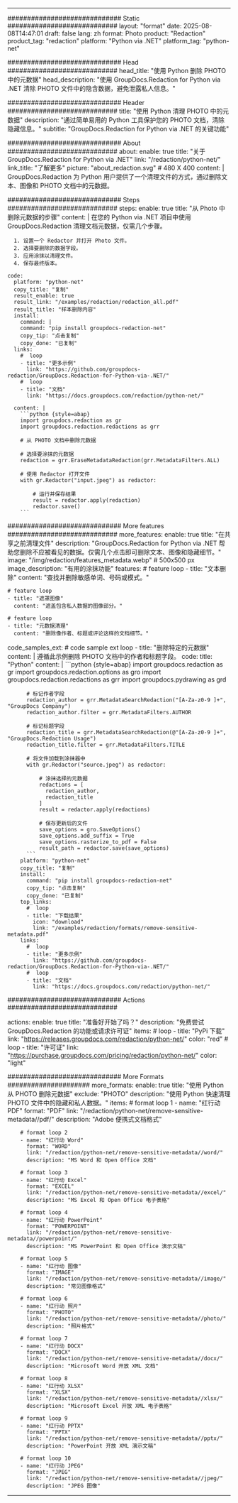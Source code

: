 
---
############################# Static ############################
layout: "format"
date:  2025-08-08T14:47:01
draft: false
lang: zh
format: Photo
product: "Redaction"
product_tag: "redaction"
platform: "Python via .NET"
platform_tag: "python-net"

############################# Head ############################
head_title: "使用 Python 删除 PHOTO 中的元数据"
head_description: "使用 GroupDocs.Redaction for Python via .NET 清除 PHOTO 文件中的隐含数据，避免泄露私人信息。"

############################# Header ############################
title: "使用 Python 清理 PHOTO 中的元数据" 
description: "通过简单易用的 Python 工具保护您的 PHOTO 文档，清除隐藏信息。"
subtitle: "GroupDocs.Redaction for Python via .NET 的关键功能" 

############################# About ############################
about:
    enable: true
    title: "关于 GroupDocs.Redaction for Python via .NET"
    link: "/redaction/python-net/"
    link_title: "了解更多"
    picture: "about_redaction.svg" # 480 X 400
    content: |
       GroupDocs.Redaction 为 Python 用户提供了一个清理文件的方式，通过删除文本、图像和 PHOTO 文档中的元数据。

############################# Steps ############################
steps:
    enable: true
    title: "从 Photo 中删除元数据的步骤"
    content: |
      在您的 Python via .NET 项目中使用 GroupDocs.Redaction 清理文档元数据，仅需几个步骤。
      
      1. 设置一个 Redactor 并打开 Photo 文件。
      2. 选择要删除的数据字段。
      3. 应用涂抹以清理文件。
      4. 保存最终版本。
   
    code:
      platform: "python-net"
      copy_title: "复制"
      result_enable: true
      result_link: "/examples/redaction/redaction_all.pdf"
      result_title: "样本删除内容"
      install:
        command: |
        command: "pip install groupdocs-redaction-net"
        copy_tip: "点击复制"
        copy_done: "已复制"
      links:
        #  loop
        - title: "更多示例"
          link: "https://github.com/groupdocs-redaction/GroupDocs.Redaction-for-Python-via-.NET/"
        #  loop
        - title: "文档"
          link: "https://docs.groupdocs.com/redaction/python-net/"
          
      content: |
        ```python {style=abap}
        import groupdocs.redaction as gr
        import groupdocs.redaction.redactions as grr

        # 从 PHOTO 文档中删除元数据

        # 选择要涂抹的元数据
        redaction = grr.EraseMetadataRedaction(grr.MetadataFilters.ALL)

        # 使用 Redactor 打开文件
        with gr.Redactor("input.jpeg") as redactor:

            # 运行并保存结果
            result = redactor.apply(redaction)
            redactor.save()
        ```            


############################# More features ############################
more_features:
  enable: true
  title: "在共享之前清理文件"
  description: "GroupDocs.Redaction for Python via .NET 帮助您删除不应被看见的数据。仅需几个点击即可删除文本、图像和隐藏细节。"
  image: "/img/redaction/features_metadata.webp" # 500x500 px
  image_description: "有用的涂抹功能"
  features:
    # feature loop
    - title: "文本删除"
      content: "查找并删除敏感单词、号码或模式。"

    # feature loop
    - title: "遮罩图像"
      content: "遮盖包含私人数据的图像部分。"

    # feature loop
    - title: "元数据清理"
      content: "删除像作者、标题或评论这样的文档细节。"
      
  code_samples_ext:
    # code sample ext loop
    - title: "删除特定的元数据"
      content: |
        遵循此示例删除 PHOTO 文档中的作者和标题字段。
      code:
        title: "Python"
        content: |
          ```python {style=abap}
          import groupdocs.redaction as gr
          import groupdocs.redaction.options as gro
          import groupdocs.redaction.redactions as grr
          import groupdocs.pydrawing as grd

          # 标记作者字段
          redaction_author = grr.MetadataSearchRedaction("[A-Za-z0-9 ]+", "GroupDocs Company")
          redaction_author.filter = grr.MetadataFilters.AUTHOR

          # 标记标题字段
          redaction_title = grr.MetadataSearchRedaction(@"[A-Za-z0-9 ]+", "GroupDocs.Redaction Usage")
          redaction_title.filter = grr.MetadataFilters.TITLE

          # 将文件加载到涂抹器中
          with gr.Redactor("source.jpeg") as redactor:

              # 涂抹选择的元数据
              redactions = [
                redaction_author,
                redaction_title
              ]
              result = redactor.apply(redactions)

              # 保存更新后的文件
              save_options = gro.SaveOptions()
              save_options.add_suffix = True
              save_options.rasterize_to_pdf = False
              result_path = redactor.save(save_options)
          ```
        platform: "python-net"
        copy_title: "复制"
        install:
          command: "pip install groupdocs-redaction-net"
          copy_tip: "点击复制"
          copy_done: "已复制"
        top_links:
          #  loop
          - title: "下载结果"
            icon: "download"
            link: "/examples/redaction/formats/remove-sensitive-metadata.pdf"
        links:
          #  loop
          - title: "更多示例"
            link: "https://github.com/groupdocs-redaction/GroupDocs.Redaction-for-Python-via-.NET/"
          #  loop
          - title: "文档"
            link: "https://docs.groupdocs.com/redaction/python-net/"


############################# Actions ############################

actions:
  enable: true
  title: "准备好开始了吗？"
  description: "免费尝试 GroupDocs.Redaction 的功能或请求许可证"
  items:
    #  loop
    - title: "PyPi 下载"
      link: "https://releases.groupdocs.com/redaction/python-net/"
      color: "red"
        #  loop
    - title: "许可证"
      link: "https://purchase.groupdocs.com/pricing/redaction/python-net/"
      color: "light"


############################# More Formats #####################
more_formats:
    enable: true
    title: "使用 Python 从 PHOTO 删除元数据"
    exclude: "PHOTO"
    description: "使用 Python 快速清理 PHOTO 文件中的隐藏和私人数据。"
    items: 
        # format loop 1
        - name: "红行动 PDF"
          format: "PDF"
          link: "/redaction/python-net/remove-sensitive-metadata//pdf/"
          description: "Adobe 便携式文档格式"

        # format loop 2
        - name: "红行动 Word"
          format: "WORD"
          link: "/redaction/python-net/remove-sensitive-metadata//word/"
          description: "MS Word 和 Open Office 文档"
          
        # format loop 3
        - name: "红行动 Excel"
          format: "EXCEL"
          link: "/redaction/python-net/remove-sensitive-metadata//excel/"
          description: "MS Excel 和 Open Office 电子表格"

        # format loop 4
        - name: "红行动 PowerPoint"
          format: "POWERPOINT"
          link: "/redaction/python-net/remove-sensitive-metadata//powerpoint/"
          description: "MS PowerPoint 和 Open Office 演示文稿"

        # format loop 5
        - name: "红行动 图像"
          format: "IMAGE"
          link: "/redaction/python-net/remove-sensitive-metadata//image/"
          description: "常见图像格式"

        # format loop 6
        - name: "红行动 照片"
          format: "PHOTO"
          link: "/redaction/python-net/remove-sensitive-metadata//photo/"
          description: "照片格式"

        # format loop 7
        - name: "红行动 DOCX"
          format: "DOCX"
          link: "/redaction/python-net/remove-sensitive-metadata//docx/"
          description: "Microsoft Word 开放 XML 文档"
          
        # format loop 8
        - name: "红行动 XLSX"
          format: "XLSX"
          link: "/redaction/python-net/remove-sensitive-metadata//xlsx/"
          description: "Microsoft Excel 开放 XML 电子表格"
          
        # format loop 9
        - name: "红行动 PPTX"
          format: "PPTX"
          link: "/redaction/python-net/remove-sensitive-metadata//pptx/"
          description: "PowerPoint 开放 XML 演示文稿"

        # format loop 10
        - name: "红行动 JPEG"
          format: "JPEG"
          link: "/redaction/python-net/remove-sensitive-metadata//jpeg/"
          description: "JPEG 图像"


---